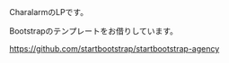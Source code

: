 CharalarmのLPです。

Bootstrapのテンプレートをお借りしています。

https://github.com/startbootstrap/startbootstrap-agency
